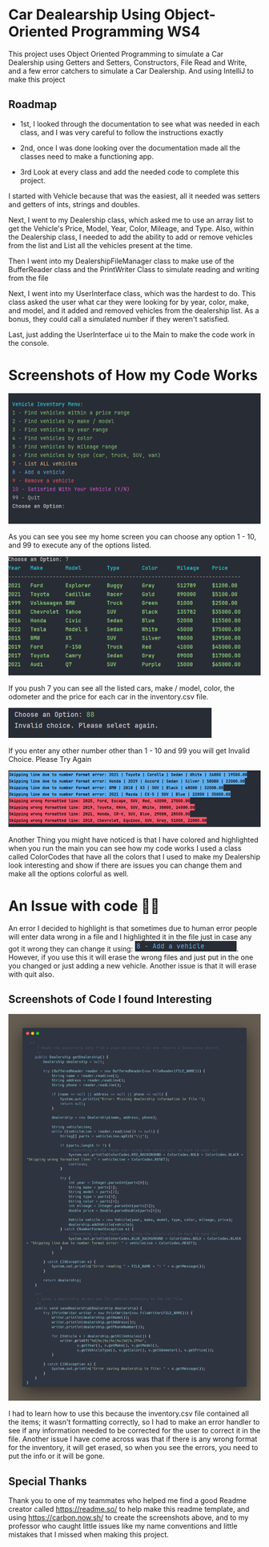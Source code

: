 
# Car Dealearship Using Object-Oriented Programming WS4
This project uses Object Oriented Programming to simulate a Car Dealership using Getters and Setters, Constructors, File Read and Write, and a few error catchers to simulate a Car Dealership. And using IntelliJ to make this project 


## Roadmap

- 1st, I looked through the documentation to see what was needed in each class, and I was very careful to follow the instructions exactly 

- 2nd, once I was done looking over the documentation made all the classes need to make a functioning app. 

- 3rd Look at every class and add the needed code to complete this project.

I started with Vehicle because that was the easiest, all it needed was setters and getters of ints, strings and doubles.

Next, I went to my Dealership class, which asked me to use an array list to get the Vehicle's Price, Model, Year, Color, Mileage, and Type. Also, within the Dealership class, I needed to add the ability to add or remove vehicles from the list and List all the vehicles present at the time.

Then I went into my DealershipFileManager class to make use of the BufferReader class and the  PrintWriter Class to simulate reading and writing from the file

Next, I went into my UserInterface class, which was the hardest to do. This class asked the user what car they were looking for by year, color, make, and model, and it added and removed vehicles from the dealership list. As a bonus, they could call a simulated number if they weren't satisfied.

Last, just adding the UserInterface ui to the Main to make the code work in the console. 


# Screenshots of How my Code Works

![HomeScreen.png](Screenshots/HomeScreen.png)

As you can see you see my home screen you can choose any option 1 - 10, and 99 to execute any of the options listed.

![ListofAllVechicles.png](Screenshots/ListofAllVechicles.png)

If you push 7 you can see all the listed cars, make / model, color, the odometer and the price for each car in the inventory.csv file.

![ErrorScreen.png](Screenshots/ErrorScreen.png)

If you enter any other number other than 1 - 10 and 99 you will get Invalid Choice. Please Try Again

![ErrorScreen2.png](Screenshots/ErrorScreen2.png)

Another Thing you might have noticed is that I have colored and highlighted when you run the main you can see how my code works I used a class called ColorCodes that have all the colors that I used to make my Dealership look interesting and show if there are issues you can change them and make all the options colorful as well.

# An Issue with code  😵‍💫
An error I decided to highlight is that sometimes due to human error people will enter data wrong in a file and I highlighted it in the file just in case any got it wrong they can change it using:
![Screenshot 2025-05-13 203159.png](Screenshots/Screenshot%202025-05-13%20203159.png).     
However, if you use this it will erase the wrong files and just put in the one you changed or just adding a new vehicle. Another issue is that it will erase with quit also.


## Screenshots of Code I found Interesting 


![IC2.png](Screenshots/IC2.png)

I had to learn how to use this because the inventory.csv file contained all the items; it wasn't formatting correctly, so I had to make an error handler to see if any information needed to be corrected for the user to correct it in the file. Another issue I have come across was that if there is any wrong format for the inventory, it will get erased, so when you see the errors, you need to put the info or it will be gone.

## Special Thanks 

Thank you to one of my teammates who helped me find a good Readme creator called https://readme.so/ to help make this readme template, and using https://carbon.now.sh/ to create the screenshots above, and to my professor who caught little issues like my name conventions and little mistakes that I missed when making this project.
